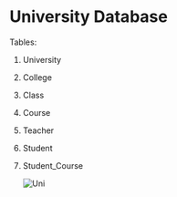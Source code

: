 # University Database

Tables:
  1. University
  2. College
  3. Class
  4. Course
  5. Teacher
  6. Student
  7. Student_Course
  
      ![Uni](https://user-images.githubusercontent.com/106352367/173045567-fc043262-11d6-4ace-92b9-9b0c009a1bec.jpg)
